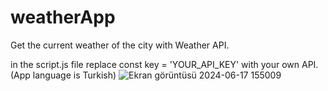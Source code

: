 # weatherApp
Get the current weather of the city with Weather API. 

in the script.js file replace const key = 'YOUR_API_KEY' with your own API.
(App language is Turkish)
![Ekran görüntüsü 2024-06-17 155009](https://github.com/rascoll/weatherApp/assets/172966788/08603ef0-4455-49bd-98b7-d47771ed4e03)
